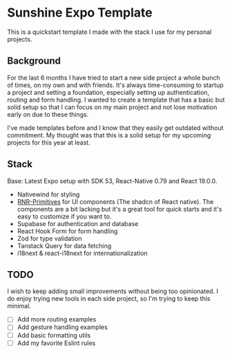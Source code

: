 # Sunshine Expo Template

This is a quickstart template I made with the stack I use for my personal projects.

## Background

For the last 6 months I have tried to start a new side project a whole bunch of times, on my own and with friends. It's always time-consuming to startup a project and setting a foundation, especially setting up authentication, routing and form handling. I wanted to create a template that has a basic but solid setup so that I can focus on my main project and not lose motivation early on due to these things.

I've made templates before and I know that they easily get outdated without commitment. My thought was that this is a solid setup for my upcoming projects for this year at least.

## Stack

Base: Latest Expo setup with SDK 53, React-Native 0.79 and React 19.0.0.

- Nativewind for styling
- [RNR-Primitives](https://rnr-docs.vercel.app/getting-started/introduction/) for UI components (The shadcn of React native). The components are a bit lacking but it's a great tool for quick starts and it's easy to customize if you want to.
- Supabase for authentication and database
- React Hook Form for form handling
- Zod for type validation
- Tanstack Query for data fetching
- i18next & react-i18next for internationalization

## TODO

I wish to keep adding small improvements without being too opinionated. I do enjoy trying new tools in each side project, so I'm trying to keep this minimal.

- [ ] Add more routing examples
- [ ] Add gesture handling examples
- [ ] Add basic formatting utils
- [ ] Add my favorite Eslint rules
